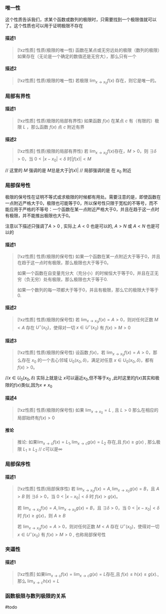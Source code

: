 
### 唯一性

这个性质告诉我们，求某个函数或数列的极限时，只需要找到一个极限值就可以了。这个性质也可以用于证明极限不存在
#### 描述1
> [!xz性质] 性质(极限的唯一性)
> 函数在某点或无穷远处的极限（数列的极限）如果存在（无论是一个确定的数值还是无穷大），那么只有一个

#### 描述2
> [!xz性质] 性质(极限的唯一性)
> 若极限 $\displaystyle \lim _{x\to x_{0}}f(x)$ 存在，则它是唯一的。 

### 局部有界性
#### 描述1
> [!xz性质] 性质(极限的局部有界性)
> 如果函数 $f(x)$ 在某点 $c$ 有（有限的）极限 $L$ ，那么函数 $f(x)$ 点 $c$ 附近有界
#### 描述2
> [!xz性质] 性质(极限的局部有界性)
> 若 ${\displaystyle \lim _{x\to x_{0}}f(x)}$存在，${\displaystyle M>0}$，则 ${\displaystyle \exists \delta >0}$，当 ${\displaystyle 0<|x-x_{0}|<\delta }$ 时${\displaystyle |f(x)|<M}$

// 这里的 $M$ 强调的是 $M$总是大于$|f(x)|$
// 局部强调的是 在 $x_0$ 附近
### 局部保号性
极限的保号性在证明不等式或求极限的时候都有用处。需要注意的是，即使函数在一点附近严格大于0，极限也可能等于0，所以保号性只限于宽松的不等号，而不能应用于严格的不等号：一个函数在某一点附近严格大于0，并且在趋于这一点时有极限，并不能推出极限也大于0。

注意以下描述只强调了$A>0$ , 实际上 $A<0$ 也是可以的, $A>N$ 或 $A<N$ 也是可以的

#### 描述1
> [!xz性质] 性质(极限的保号性)
> 如果一个函数在某一点附近大于等于0，并且在趋于这一点时有极限，那么极限也大于等于0。
> 
> 如果一个函数在自变量充分大（充分小）的时候恒大于等于0，并且在正无穷（负无穷）处有极限，那么极限也大于等于0.
> 
> 如果一个数列的每一项都大于等于0，并且有极限，那么它的极限大于等于0.

#### 描述2
> [!xz性质] 性质(极限的保号性)
> 若 ${\displaystyle \lim _{x\to x_{0}}f(x)=A>0}$，则对任何正数 ${\displaystyle M<A}$ 存在 ${\displaystyle U^{\circ }(x_{0})}$，使得对一切 ${\displaystyle x\in U^{\circ }(x_{0})}$ 有 ${\displaystyle f(x)>M>0}$

#### 描述3
> [!xz性质] 性质(极限的保号性)
> 设函数 $f(x)$，若 ${\displaystyle \lim _{x\to x_{0}}f(x)=A>0}$，那么存在 $x_0$ 的一个去心邻域 $U_0(x_0,δ)$，满足对任意 $x∈U_0(x_0,δ)$，都有 $f(x)>0$。

//$x∈U_0(x_0,δ)$ 实际上就是让 $x$可以逼近$x_{0}$,但不等于$x_{0}$ ,此时这里的$f(x)$其实和极限的$f(x)$类似,因为$x\neq x_{0}$
#### 描述4
> [!xz性质] 性质(极限的保号性)
> 如果 $\lim_{ x \to x_0 }=L$ , 且 $L>0$ 那么在相应的局部始终有$f(x) > 0$

#### 推论

> 推论:
> 如果$\lim_{ x \to c }f(x)=L_1 , \lim_{ x \to c }g(x)=L_{2}$ 存在,且 $f(x)\geq g(x)$ , 那么极限 $L_{1}\geq L_{2}$
> // $c$可以是$\infty$


### 局部保序性

#### 描述1
> [!xz性质] 性质(局部保序性)
> 若 ${\displaystyle \lim _{x\to x_{0}}f(x)=A,\lim _{x\to x_{0}}g(x)=B}$，且 ${\displaystyle A>B}$ 则 ${\displaystyle \exists \delta >0}$，当 ${\displaystyle 0<|x-x_{0}|<\delta }$ 时 ${\displaystyle f(x)>g(x)}$。
> 
> 若 ${\displaystyle \lim _{x\to x_{0}}f(x)=A,\lim _{x\to x_{0}}g(x)=B}$，且 ${\displaystyle \exists \delta >0}$，当 ${\displaystyle 0<|x-x_{0}|<\delta }$ 时 ${\displaystyle f(x)\geqslant g(x)}$，则 ${\displaystyle A\geqslant B}$
> 
> 若 ${\displaystyle \lim _{x\to x_{0}}f(x)=A>0}$，则对任何正数 ${\displaystyle M<A}$ 存在 ${\displaystyle U^{\circ }(x_{0})}$，使得对一切 ${\displaystyle x\in U^{\circ }(x_{0})}$ 有 ${\displaystyle f(x)>M>0}$ , 也称局部保号性

### 夹逼性

#### 描述1
> [!xz性质] 
> 如果${\displaystyle \lim _{x\to c}f(x)=\lim _{x\to c}g(x)=L}$存在,且 ${\displaystyle f(x)\leqslant h(x)\leqslant g(x).}$,那么
> $\displaystyle \lim _{x\to c}h(x)=L$



### 函数极限与数列极限的关系
#todo

